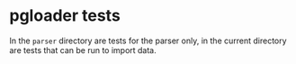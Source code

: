 # pgloader tests

In the `parser` directory are tests for the parser only, in the current
directory are tests that can be run to import data.
